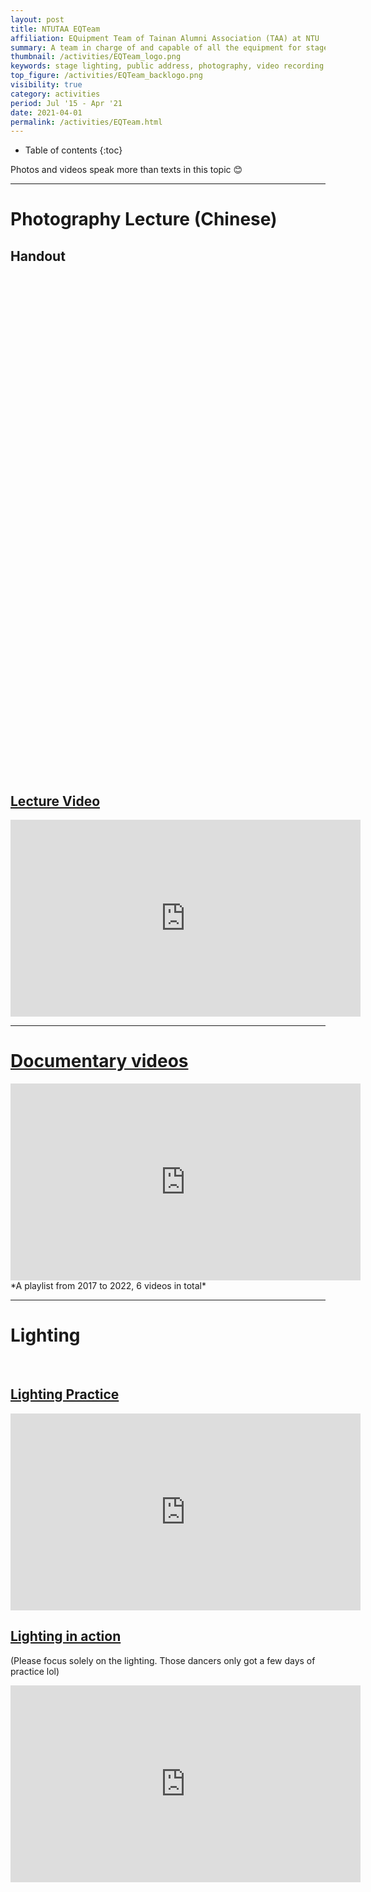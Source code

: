 ```yaml
---
layout: post
title: NTUTAA EQTeam
affiliation: EQuipment Team of Tainan Alumni Association (TAA) at NTU
summary: A team in charge of and capable of all the equipment for stage performances of the club
thumbnail: /activities/EQTeam_logo.png
keywords: stage lighting, public address, photography, video recording
top_figure: /activities/EQTeam_backlogo.png
visibility: true
category: activities
period: Jul '15 - Apr '21
date: 2021-04-01
permalink: /activities/EQTeam.html
---
```


- Table of contents
{:toc}

Photos and videos speak more than texts in this topic 😊

---

# Photography Lecture (Chinese)
## Handout
<div id="adobe-dc-view" style="height: 800px; width: 100%;"></div>
<script src="https://acrobatservices.adobe.com/view-sdk/viewer.js"></script>
<script>
const fileUrl = "/files/2022handout.pdf";
const fileName = "2022handout.pdf";
</script>
<script src="/assets/js/embed_pdf.js"></script>

## [Lecture Video](https://www.youtube.com/playlist?list=PLK-VW5cNvtXl76dzaSZDsPgXW9TpJLhuW)
<html>
<iframe width="560" height="315" src="https://www.youtube.com/embed/videoseries?si=mo9pIrrOrI5cxmBq&amp;list=PLK-VW5cNvtXl76dzaSZDsPgXW9TpJLhuW" title="YouTube video player" frameborder="0" allow="accelerometer; autoplay; clipboard-write; encrypted-media; gyroscope; picture-in-picture; web-share" allowfullscreen></iframe>
</html>

---

# [Documentary videos](https://www.youtube.com/playlist?list=PLK-VW5cNvtXms-4Nb3F2cJwWXM7j2praM)
<html>
<iframe width="560" height="315" src="https://www.youtube.com/embed/videoseries?si=8CNLqT-Q5dPf2zEs&amp;list=PLK-VW5cNvtXms-4Nb3F2cJwWXM7j2praM" title="YouTube video player" frameborder="0" allow="accelerometer; autoplay; clipboard-write; encrypted-media; gyroscope; picture-in-picture; web-share" allowfullscreen></iframe>
</html>
*A playlist from 2017 to 2022, 6 videos in total*

---

# Lighting
<br>

## [Lighting Practice](https://www.youtube.com/watch?v=O0jfmKaKqNo)
<html>
<iframe width="560" height="315" src="https://www.youtube.com/embed/O0jfmKaKqNo?si=OHGh4CwppcQOLPxE" title="YouTube video player" frameborder="0" allow="accelerometer; autoplay; clipboard-write; encrypted-media; gyroscope; picture-in-picture; web-share" allowfullscreen></iframe>
</html>

## [Lighting in action](https://www.youtube.com/watch?v=a1UocV2OfyU)
(Please focus solely on the lighting. Those dancers only got a few days of practice lol)
<html>
<iframe width="560" height="315" src="https://www.youtube.com/embed/a1UocV2OfyU?si=Bk7QEuVuDeSAFwZC" title="YouTube video player" frameborder="0" allow="accelerometer; autoplay; clipboard-write; encrypted-media; gyroscope; picture-in-picture; web-share" allowfullscreen></iframe>
</html>
